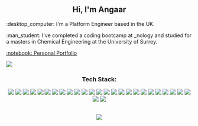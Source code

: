 <h2 align="center"> Hi, I'm Angaar </h2> 
<p> :desktop_computer:	I'm a Platform Engineer based in  the UK. </p>
<p> :man_student: I've completed a coding bootcamp at _nology and studied for a masters in Chemical Engineering at the University of Surrey. </p>    
<!--- <p> 🌱 I’m currently learning <strong> TypeScript </strong> and <strong> Node.js. </strong> </p> ---> 
<p> <a href = "https://www.angaaruriakhil.com" target = "_blank"> :notebook: Personal Portfolio </a> </p> 
<p> <a href = "https://www.linkedin.com/in/angaar-uriakhil-1723a71b4/" target = "_blank"> <img src = "https://img.shields.io/badge/linkedin-%230077B5.svg?style=for-the-badge&logo=linkedin&logoColor=white" /> </a> </p> 
<h3 align="center"> Tech Stack: </h3> 
 <div align="center">
    <img src = "https://img.shields.io/badge/Microsoft_Azure-0089D6?style=for-the-badge&logo=microsoft-azure&logoColor=white"/> 
    <img src = "https://img.shields.io/badge/Powershell-2CA5E0?style=for-the-badge&logo=powershell&logoColor=white"/> 
    <img src = "https://img.shields.io/badge/Azure_DevOps-0078D7?style=for-the-badge&logo=azure-devops&logoColor=white"/> 
    <img src = "https://img.shields.io/badge/GNU%20Bash-4EAA25?style=for-the-badge&logo=GNU%20Bash&logoColor=white"/>
    <img src = "https://img.shields.io/badge/terraform-%235835CC.svg?style=for-the-badge&logo=terraform&logoColor=white"/>
    <img src = "https://img.shields.io/badge/power_bi-F2C811?style=for-the-badge&logo=powerbi&logoColor=black"/>
    <img src = "https://img.shields.io/badge/Microsoft%20SQL%20Server-CC2927?style=for-the-badge&logo=microsoft%20sql%20server&logoColor=white"/>
    <img src = "https://img.shields.io/badge/kubernetes-%23326ce5.svg?style=for-the-badge&logo=kubernetes&logoColor=white"/>
    <img src = "https://img.shields.io/badge/Postman-FF6C37?style=for-the-badge&logo=postman&logoColor=white"/>
    <img src = "https://img.shields.io/badge/SonarQube-black?style=for-the-badge&logo=sonarqube&logoColor=4E9BCD"/>
    <img src = "https://img.shields.io/badge/Microsoft_Office-D83B01?style=for-the-badge&logo=microsoft-office&logoColor=white"/>
    <img src = "https://img.shields.io/badge/packer-%23E7EEF0.svg?style=for-the-badge&logo=packer&logoColor=%2302A8EF"/>
    <img src = "https://img.shields.io/badge/React-20232A?style=for-the-badge&logo=react&logoColor=61DAFB" />
    <img src = "https://img.shields.io/badge/Next-black?style=for-the-badge&logo=next.js&logoColor=white" />
    <img src = "https://img.shields.io/badge/JavaScript-F7DF1E?style=for-the-badge&logo=javascript&logoColor=black" />
    <img src = "https://img.shields.io/badge/Sass-CC6699?style=for-the-badge&logo=sass&logoColor=white" />
    <img src = "https://img.shields.io/badge/MySQL-00000F?style=for-the-badge&logo=mysql&logoColor=white" />
    <img src = "https://img.shields.io/badge/java-%23ED8B00.svg?style=for-the-badge&logo=java&logoColor=white"/>
    <img src = "https://img.shields.io/badge/python-3670A0?style=for-the-badge&logo=python&logoColor=ffdd54"/>
    <img src = "https://img.shields.io/badge/pandas-%23150458.svg?style=for-the-badge&logo=pandas&logoColor=white"/> 
    <img src = "https://img.shields.io/badge/typescript-%23007ACC.svg?style=for-the-badge&logo=typescript&logoColor=white" />
    <img src = "https://img.shields.io/badge/html5-%23E34F26.svg?style=for-the-badge&logo=html5&logoColor=white"/> 
    <img src = "https://img.shields.io/badge/bootstrap-%23563D7C.svg?style=for-the-badge&logo=bootstrap&logoColor=white"/> 
    <img src = "https://img.shields.io/badge/NPM-%23000000.svg?style=for-the-badge&logo=npm&logoColor=white" /> 
    <img src = "https://img.shields.io/badge/git-%23F05033.svg?style=for-the-badge&logo=git&logoColor=white"/> 
    <img src = "https://img.shields.io/badge/-jest-%23C21325?style=for-the-badge&logo=jest&logoColor=white"/> 
    <img src = "https://img.shields.io/badge/-cypress-%23E5E5E5?style=for-the-badge&logo=cypress&logoColor=058a5e">
 

</div>
<br>
<p align="center">
<a href="https://github.com/anuraghazra/github-readme-stats">
  <img src="https://github-readme-stats.vercel.app/api?username=angaaruriakhil&show_icons=true&theme=tokyonight"/>
</a>
</p> 
